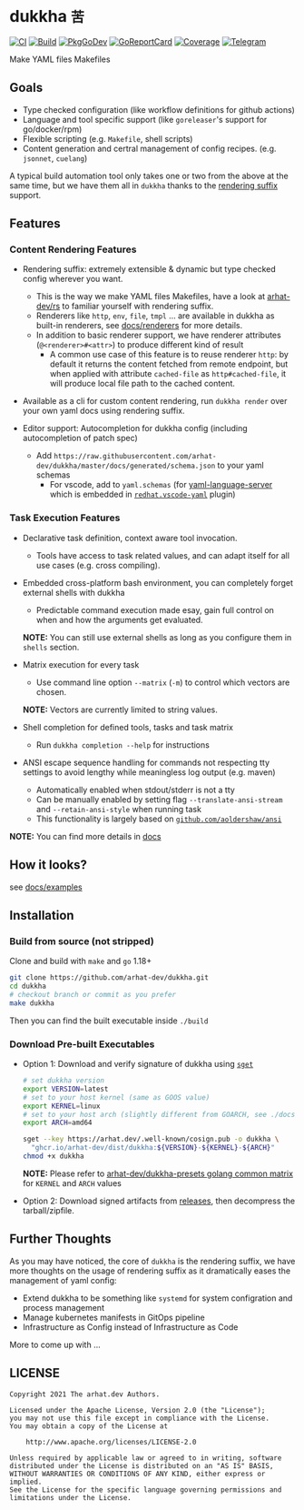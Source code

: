 # dukkha `苦`

[![CI](https://github.com/arhat-dev/dukkha/workflows/CI/badge.svg)](https://github.com/arhat-dev/dukkha/actions?query=workflow%3ACI)
[![Build](https://github.com/arhat-dev/dukkha/workflows/Build/badge.svg)](https://github.com/arhat-dev/dukkha/actions?query=workflow%3ABuild)
[![PkgGoDev](https://pkg.go.dev/badge/arhat.dev/dukkha)](https://pkg.go.dev/arhat.dev/dukkha)
[![GoReportCard](https://goreportcard.com/badge/arhat.dev/dukkha)](https://goreportcard.com/report/arhat.dev/dukkha)
[![Coverage](https://badge.arhat.dev/sonar/coverage/arhat-dev_dukkha?branch=master&token=1f8a3998312d6feee60ab16f1ef58ca8)](https://sonar.arhat.dev/dashboard?id=arhat-dev_dukkha)
[![Telegram](https://img.shields.io/static/v1?label=telegram&message=join&style=flat-square&logo=telegram&logoColor=ffffff&color=54A7E6&labelColor=555555)](https://t.me/joinchat/xcTR4nLDTOs2Yzcy)

Make YAML files Makefiles

## Goals

- Type checked configuration (like workflow definitions for github actions)
- Language and tool specific support (like `goreleaser`'s support for go/docker/rpm)
- Flexible scripting (e.g. `Makefile`, shell scripts)
- Content generation and certral management of config recipes. (e.g. `jsonnet`, `cuelang`)

A typical build automation tool only takes one or two from the above at the same time, but we have them all in `dukkha` thanks to the [rendering suffix][rs] support.

## Features

### Content Rendering Features

- Rendering suffix: extremely extensible & dynamic but type checked config wherever you want.
  - This is the way we make YAML files Makefiles, have a look at [arhat-dev/rs][rs] to familiar yourself with rendering suffix.
  - Renderers like `http`, `env`, `file`, `tmpl` ... are available in dukkha as built-in renderers, see [docs/renderers](./docs/renderers) for more details.
  - In addition to basic renderer support, we have renderer attributes (`@<renderer>#<attr>`) to produce different kind of result
    - A common use case of this feature is to reuse renderer `http`: by default it returns the content fetched from remote endpoint, but when applied with attribute `cached-file` as `http#cached-file`, it will produce local file path to the cached content.

- Available as a cli for custom content rendering, run `dukkha render` over your own yaml docs using rendering suffix.

- Editor support: Autocompletion for dukkha config (including autocompletion of patch spec)
  - Add `https://raw.githubusercontent.com/arhat-dev/dukkha/master/docs/generated/schema.json` to your yaml schemas
    - For vscode, add to `yaml.schemas` (for [yaml-language-server](https://github.com/redhat-developer/yaml-language-server#language-server-settings) which is embedded in [`redhat.vscode-yaml`](https://marketplace.visualstudio.com/items?itemName=redhat.vscode-yaml) plugin)

### Task Execution Features

- Declarative task definition, context aware tool invocation.
  - Tools have access to task related values, and can adapt itself for all use cases (e.g. cross compiling).

- Embedded cross-platform bash environment, you can completely forget external shells with dukkha
  - Predictable command execution made esay, gain full control on when and how the arguments get evaluated.

  __NOTE:__ You can still use external shells as long as you configure them in `shells` section.

- Matrix execution for every task
  - Use command line option `--matrix` (`-m`) to control which vectors are chosen.

  __NOTE:__ Vectors are currently limited to string values.

- Shell completion for defined tools, tasks and task matrix
  - Run `dukkha completion --help` for instructions

- ANSI escape sequence handling for commands not respecting tty settings to avoid lengthy while meaningless log output (e.g. maven)
  - Automatically enabled when stdout/stderr is not a tty
  - Can be manually enabled by setting flag `--translate-ansi-stream` and `--retain-ansi-style` when running task
  - This functionality is largely based on [`github.com/aoldershaw/ansi`](https://github.com/aoldershaw/ansi)

__NOTE:__ You can find more details in [docs](./docs)

## How it looks?

see [docs/examples](./docs/examples)

## Installation

### Build from source (not stripped)

Clone and build with `make` and `go` 1.18+

```bash
git clone https://github.com/arhat-dev/dukkha.git
cd dukkha
# checkout branch or commit as you prefer
make dukkha
```

Then you can find the built executable inside `./build`

### Download Pre-built Executables

- Option 1: Download and verify signature of dukkha using [`sget`][sget]

  ```bash
  # set dukkha version
  export VERSION=latest
  # set to your host kernel (same as GOOS value)
  export KERNEL=linux
  # set to your host arch (slightly different from GOARCH, see ./docs/constants.md)
  export ARCH=amd64

  sget --key https://arhat.dev/.well-known/cosign.pub -o dukkha \
    "ghcr.io/arhat-dev/dist/dukkha:${VERSION}-${KERNEL}-${ARCH}"
  chmod +x dukkha
  ```

  __NOTE:__ Please refer to [arhat-dev/dukkha-presets golang common matrix](https://github.com/arhat-dev/dukkha-presets/blob/dev/matrix/golang/1.18/common.yml) for `KERNEL` and `ARCH` values

- Option 2: Download signed artifacts from [releases](https://github.com/arhat-dev/dukkha/releases), then decompress the tarball/zipfile.

## Further Thoughts

As you may have noticed, the core of `dukkha` is the rendering suffix, we have more thoughts on the usage of rendering suffix as it dramatically eases the management of yaml config:

- Extend dukkha to be something like `systemd` for system configration and process management
- Manage kubernetes manifests in GitOps pipeline
- Infrastructure as Config instead of Infrastructure as Code

More to come up with ...

## LICENSE

```text
Copyright 2021 The arhat.dev Authors.

Licensed under the Apache License, Version 2.0 (the "License");
you may not use this file except in compliance with the License.
You may obtain a copy of the License at

    http://www.apache.org/licenses/LICENSE-2.0

Unless required by applicable law or agreed to in writing, software
distributed under the License is distributed on an "AS IS" BASIS,
WITHOUT WARRANTIES OR CONDITIONS OF ANY KIND, either express or implied.
See the License for the specific language governing permissions and
limitations under the License.
```

[rs]: https://github.com/arhat-dev/rs#readme
[sget]: https://github.com/sigstore/cosign#sget
